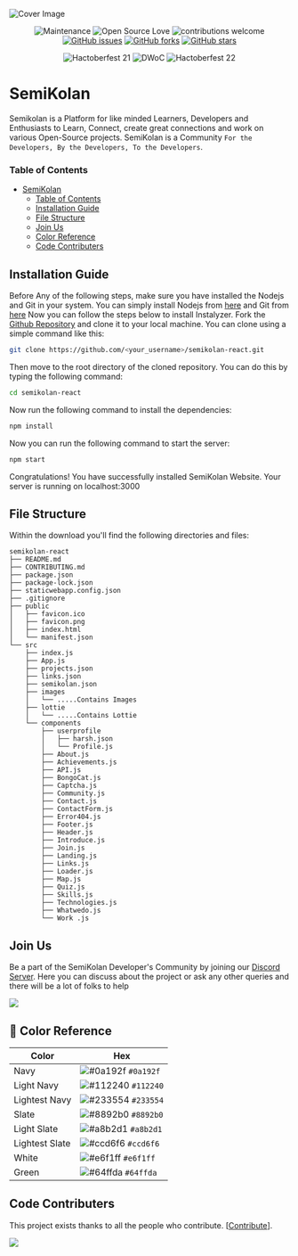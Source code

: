 ![Cover Image](.github/images/cover.png)


<div align="center">

![Maintenance](https://img.shields.io/badge/Maintained%3F-yes-orange?style=flat-square&labelColor=0a192f&color=e6f1ff)
![Open Source Love](https://img.shields.io/badge/Open%20Source-%E2%9D%A4-red?style=flat-square&labelColor=0a192f&color=e6f1ff)
![contributions welcome](https://img.shields.io/badge/contributions-welcome-brightgreen?style=flat-square&labelColor=0a192f&color=e6f1ff)
[![GitHub issues](https://img.shields.io/github/issues/semikolan-co/semikolan-react?style=social&labelColor=0a192f&color=a8b2d1)](https://github.com/semikolan-co/semikolan-react/issues)
[![GitHub forks](https://img.shields.io/github/forks/semikolan-co/semikolan-react?style=social&labelColor=0a192f&color=a8b2d1)](https://github.com/semikolan-co/semikolan-react/network)
[![GitHub stars](https://img.shields.io/github/stars/semikolan-co/semikolan-react?style=social&labelColor=0a192f&color=a8b2d1)](https://github.com/semikolan-co/semikolan-react/stargazers)
  
![Hactoberfest 21](https://img.shields.io/badge/Hactoberfest-%E2%9D%A4-red?style=for-the-badge&labelColor=0a192f&color=64ffda)
![DWoC](https://img.shields.io/badge/DWoC-%E2%9D%A4-red?style=for-the-badge&labelColor=0a192f&color=64ffda)
![Hactoberfest 22](https://img.shields.io/badge/Hactoberfest-%E2%9D%A4-red?style=for-the-badge&labelColor=0a192f&color=64ffda)
</div>


# SemiKolan

Semikolan is a Platform for like minded Learners, Developers and Enthusiasts to Learn, Connect, create great connections and work on various Open-Source projects. SemiKolan is a Community `For the Developers, By the Developers, To the Developers`.


### Table of Contents
- [SemiKolan](#semikolan)
    - [Table of Contents](#table-of-contents)
  - [Installation Guide](#installation-guide)
  - [File Structure](#file-structure)
  - [Join Us](#join-us)
  - [Color Reference](#color-reference)
  - [Code Contributers](#code-contributers)


## Installation Guide

Before Any of the following steps, make sure you have installed the Nodejs and Git in your system. You can simply install Nodejs from [here](https://nodejs.org/en/) and Git from [here](https://git-scm.com/downloads)
Now you can follow the steps below to install Instalyzer.
Fork the [Github Repository](https://github.com/semikolan-co/semikolan-react) and clone it to your local machine. You can clone using a simple command like this:
```sh
git clone https://github.com/<your_username>/semikolan-react.git 
``` 

Then move to the root directory of the cloned repository. You can do this by typing the following command:
```sh
cd semikolan-react
```

Now run the following command to install the dependencies:
```sh
npm install
```
Now you can run the following command to start the server:
```sh
npm start
```
Congratulations! You have successfully installed SemiKolan Website. Your server is running on localhost:3000

## File Structure
Within the download you'll find the following directories and files:

```
semikolan-react
├── README.md
├── CONTRIBUTING.md
├── package.json
├── package-lock.json
├── staticwebapp.config.json
├── .gitignore
├── public
│   ├── favicon.ico
│   ├── favicon.png
│   ├── index.html
│   └── manifest.json
└── src
    ├── index.js
    ├── App.js
    ├── projects.json
    ├── links.json
    ├── semikolan.json
    ├── images
    │   └── .....Contains Images 
    ├── lottie
    │   └── .....Contains Lottie 
    └── components
        ├── userprofile
        │   ├── harsh.json
        │   └── Profile.js
        ├── About.js
        ├── Achievements.js
        ├── API.js
        ├── BongoCat.js
        ├── Captcha.js
        ├── Community.js
        ├── Contact.js
        ├── ContactForm.js
        ├── Error404.js
        ├── Footer.js
        ├── Header.js
        ├── Introduce.js
        ├── Join.js
        ├── Landing.js
        ├── Links.js
        ├── Loader.js
        ├── Map.js
        ├── Quiz.js
        ├── Skills.js
        ├── Technologies.js
        ├── Whatwedo.js
        └── Work .js
```

## Join Us

Be a part of the SemiKolan Developer's Community by joining our [Discord Server](https://discord.semikolan.co). Here you can discuss about the project or ask any other queries and there will be a lot of folks to help

[![](https://img.shields.io/discord/849036512045039637?color=5865F2&logo=Discord&style=flat-square)](https://discord.semikolan.co)


## 🎨 Color Reference

| Color          | Hex                                                                |
| -------------- | ------------------------------------------------------------------ |
| Navy           | ![#0a192f](https://via.placeholder.com/10/0a192f?text=+) `#0a192f` |
| Light Navy     | ![#112240](https://via.placeholder.com/10/0a192f?text=+) `#112240` |
| Lightest Navy  | ![#233554](https://via.placeholder.com/10/303C55?text=+) `#233554` |
| Slate          | ![#8892b0](https://via.placeholder.com/10/8892b0?text=+) `#8892b0` |
| Light Slate    | ![#a8b2d1](https://via.placeholder.com/10/a8b2d1?text=+) `#a8b2d1` |
| Lightest Slate | ![#ccd6f6](https://via.placeholder.com/10/ccd6f6?text=+) `#ccd6f6` |
| White          | ![#e6f1ff](https://via.placeholder.com/10/e6f1ff?text=+) `#e6f1ff` |
| Green          | ![#64ffda](https://via.placeholder.com/10/64ffda?text=+) `#64ffda` |


## Code Contributers

This project exists thanks to all the people who contribute. [[Contribute](CONTRIBUTING.md)].

<a href="https://github.com/semikolan-co/semikolan-react/graphs/contributors">
  <img src="https://contrib.rocks/image?repo=semikolan-co/semikolan-react" />
</a>

